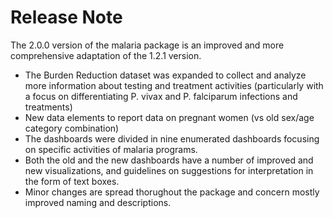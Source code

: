 # Release Note

The 2.0.0 version of the malaria package is an improved and more comprehensive adaptation of the 1.2.1 version.

- The Burden Reduction dataset was expanded to collect and analyze more information about testing and treatment activities (particularly with a focus on differentiating P. vivax and P. falciparum infections and treatments)
- New data elements to report data on pregnant women (vs old sex/age category combination)
- The dashboards were divided in nine enumerated dashboards focusing on specific activities of malaria programs.
- Both the old and the new dashboards have a number of improved and new visualizations, and guidelines on suggestions for interpretation in the form of text boxes.
- Minor changes are spread thorughout the package and concern mostly improved naming and descriptions.
